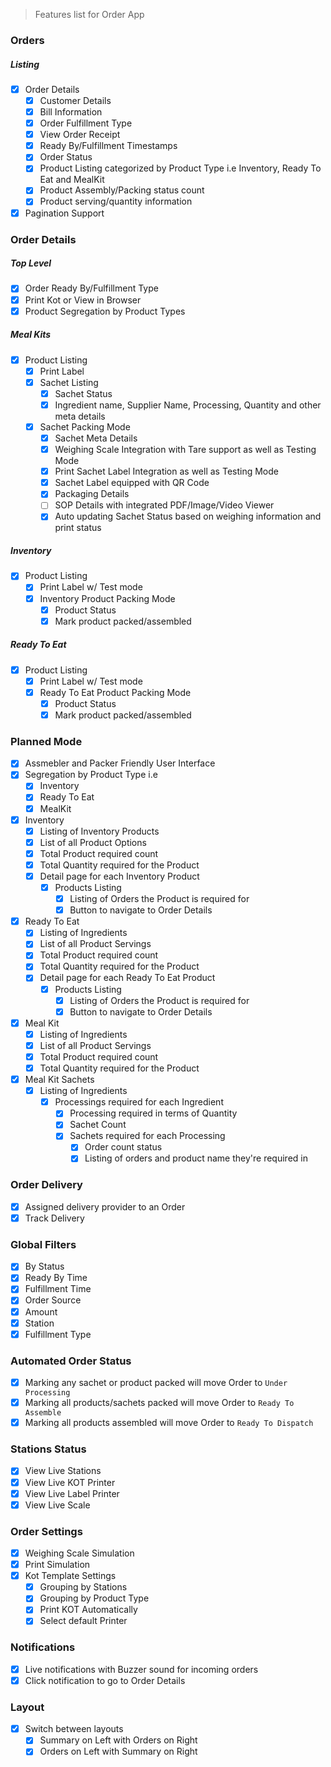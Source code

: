 > Features list for Order App

### Orders

##### Listing

- [x] Order Details
  - [x] Customer Details
  - [x] Bill Information
  - [x] Order Fulfillment Type
  - [x] View Order Receipt
  - [x] Ready By/Fulfillment Timestamps
  - [x] Order Status
  - [x] Product Listing categorized by Product Type i.e Inventory, Ready To Eat and MealKit
  - [x] Product Assembly/Packing status count
  - [x] Product serving/quantity information
- [x] Pagination Support
 
### Order Details

##### Top Level

- [x] Order Ready By/Fulfillment Type
- [x] Print Kot or View in Browser
- [x] Product Segregation by Product Types

##### Meal Kits
- [x] Product Listing
  - [x] Print Label
  - [x] Sachet Listing
    - [x] Sachet Status
    - [x] Ingredient name, Supplier Name, Processing, Quantity and other meta details
  - [x] Sachet Packing Mode
    - [x] Sachet Meta Details
    - [x] Weighing Scale Integration with Tare support as well as Testing Mode
    - [x] Print Sachet Label Integration as well as Testing Mode
    - [x] Sachet Label equipped with QR Code
    - [x] Packaging Details
    - [ ] SOP Details with integrated PDF/Image/Video Viewer
    - [x] Auto updating Sachet Status based on weighing information and print status

##### Inventory
- [x] Product Listing
  - [x] Print Label w/ Test mode
  - [x] Inventory Product Packing Mode
    - [x] Product Status
    - [x] Mark product packed/assembled
    
##### Ready To Eat
- [x] Product Listing
  - [x] Print Label w/ Test mode
  - [x] Ready To Eat Product Packing Mode
    - [x] Product Status
    - [x] Mark product packed/assembled
    
### Planned Mode
- [x] Assmebler and Packer Friendly User Interface
- [x] Segregation by Product Type i.e
  - [x] Inventory
  - [x] Ready To Eat
  - [x] MealKit
- [x] Inventory
  - [x] Listing of Inventory Products
  - [x] List of all Product Options
  - [x] Total Product required count
  - [x] Total Quantity required for the Product
  - [x] Detail page for each Inventory Product
    - [x] Products Listing
      - [x] Listing of Orders the Product is required for
      - [x] Button to navigate to Order Details
- [x] Ready To Eat
  - [x] Listing of Ingredients
  - [x] List of all Product Servings
  - [x] Total Product required count
  - [x] Total Quantity required for the Product
  - [x] Detail page for each Ready To Eat Product
    - [x] Products Listing
      - [x] Listing of Orders the Product is required for
      - [x] Button to navigate to Order Details
- [x] Meal Kit
  - [x] Listing of Ingredients
  - [x] List of all Product Servings
  - [x] Total Product required count
  - [x] Total Quantity required for the Product

- [x] Meal Kit Sachets
  - [x] Listing of Ingredients
    - [x] Processings required for each Ingredient
      - [x] Processing required in terms of Quantity
      - [x] Sachet Count
      - [x] Sachets required for each Processing
        - [x] Order count status
        - [x] Listing of orders and product name they're required in

### Order Delivery
- [x] Assigned delivery provider to an Order
- [x] Track Delivery

### Global Filters
- [x] By Status
- [x] Ready By Time
- [x] Fulfillment Time
- [x] Order Source
- [x] Amount
- [x] Station
- [x] Fulfillment Type
  
### Automated Order Status
- [x] Marking any sachet or product packed will move Order to `Under Processing`
- [x] Marking all products/sachets packed will move Order to `Ready To Assemble`
- [x] Marking all products assembled will move Order to `Ready To Dispatch`
 
### Stations Status
- [x] View Live Stations
- [x] View Live KOT Printer
- [x] View Live Label Printer
- [x] View Live Scale

### Order Settings
- [x] Weighing Scale Simulation
- [x] Print Simulation
- [x] Kot Template Settings
  - [x] Grouping by Stations
  - [x] Grouping by Product Type
  - [x] Print KOT Automatically
  - [x] Select default Printer

### Notifications
- [x] Live notifications with Buzzer sound for incoming orders
- [x] Click notification to go to Order Details

### Layout
- [x] Switch between layouts
  - [x] Summary on Left with Orders on Right
  - [x] Orders on Left with Summary on Right
